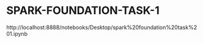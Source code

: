 # SPARK-FOUNDATION-TASK-1

http://localhost:8888/notebooks/Desktop/spark%20foundation%20task%201.ipynb
